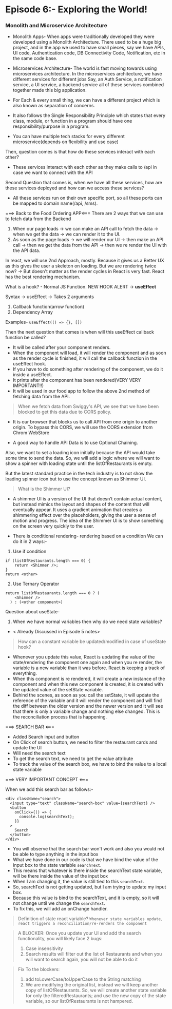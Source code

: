 # Episode 6:- Exploring the World!

### Monolith and Microservice Architecture

<Add Monolith vs Microservices image here>

- Monolith Apps- When apps were traditionally developed they were developed using a Monolith Architecture.
  There used to be a huge big project, and in the app we used to have small pieces,
  say we have APIs, UI code, Authentication code, DB Connectivity Code, Notification, etc in the same code base.

- Microservices Architecture- The world is fast moving towards using microservices architecture.
  In the microservices architecture, we have different services for different jobs
  Say, an Auth Service, a notification service, a UI service, a backend service all of these services combined together
  made this big application.

- For Each & every small thing, we can have a different project which is also known as separation of concerns.
- It also follows the Single Responsibility Principle which states that every class, module, or function in a program should have one responsibility/purpose in a program.
- You can have multiple tech stacks for every different microservice(depends on flexibility and use case)

Then, question comes is that how do these services interact with each other?

- These services interact with each other as they make calls to /api in case we want to connect with the API

Second Question that comes is, when we have all these services, how are these services deployed and how can we access these services?

- All these services run on their own specific port, so all these ports can be mapped to domain name(/api, /sms).

===> Back to the Food Ordering APP<===
There are 2 ways that we can use to fetch data from the Backend

1. When our page loads -> we can make an API call to fetch the data -> when we get the data -> we can render it to the UI.
2. As soon as the page loads -> we will render our UI -> then make an API call -> then we get the data from the API -> then we re render the UI with the API data.

In react, we will use 2nd Approach, mostly. Because it gives us a Better UX as this gives the user a skeleton on loading.
But we are rendering twice now? -> But doesn't matter as the render cycles in React is very fast. React has the best rendering mechanism.

What is a hook? - Normal JS Function.
NEW HOOK ALERT -> **useEffect**

Syntax -> useEffect -> Takes 2 arguments

1. Callback function(arrow function)
2. Dependency Array

Examples- `useEffect(() => {}, [])`

Then the next question that comes is when will this useEffect callback function be called?

- It will be called after your component renders.
- When the component will load, it will render the component and as soon as the render cycle is finished, it will call the callback function in the useEffect hook.
- If you have to do something after rendering of the component, we do it inside a useEffect.
- It prints after the component has been rendered(VERY VERY IMPORTANT!!)
- It will be used in our food app to follow the above 2nd method of fetching data from the API.

> When we fetch data from Swiggy's API, we see that we have been blocked to get this data due to CORS policy.

- It is our browser that blocks us to call API from one origin to another origin.
  To bypass this CORS, we will use the CORS extension from Chrom WebStore

- A good way to handle API Data is to use Optional Chaining.

Also, we want to set a loading icon initially because the API would take some time to send the data.
So, we will add a logic where we will want to show a spinner with loading state until the listOfRestaurants is empty.

But the latest standard practice in the tech industry is to not show the loading spinner icon but to use the concept known as Shimmer UI.

> What is the Shimmer UI?

- A shimmer UI is a version of the UI that doesn’t contain actual content, but instead mimics the layout and shapes of the content that will eventually appear. It uses a gradient animation that creates a shimmering effect over the placeholders, giving the user a sense of motion and progress.
  The idea of the Shimmer UI is to show something on the screen very quickly to the user.

- There is conditional rendering- rendering based on a condition
  We can do it in 2 ways:-

1. Use if condition

```
if (listOfRestaurants.length === 0) {
    return <Shimmer />;
}
return <other>
```

2. Use Ternary Operator

```
return listOfRestaurants.length === 0 ? (
    <Shimmer />
  ) : (<other component>)
```

Question about useState-

1. When we have normal variables then why do we need state variables?

- < Already Discussed in Episode 5 notes>

> How can a constant variable be updated/modified in case of useState hook?

- Whenever you update this value, React is updating the value of the state/rendering the component one again and when you re render, the variable is a new variable than it was before. React is keeping a track of everything.
- When this component is re rendered, it will create a new instance of the component and when this new component is created, it is created with the updated value of the setState variable.
- Behind the scenes, as soon as you call the setState, it will update the reference of the variable and it will render the component and will find the diff between the older version and the newer version and it will see that there is only a variable change and nothing else changed. This is the reconciliation process that is happening.

===> SEARCH BAR <===

- Added Search input and button
- On Click of search button, we need to filter the restaurant cards and update the UI
- Will need the search text
- To get the search text, we need to get the value attribute
- To track the value of the search box, we have to bind the value to a local state variable

===> VERY IMPORTANT CONCEPT <===

When we add this search bar as follows:-

```
<div className="search">
  <input type="text" className="search-box" value={searchText} />
  <button
    onClick={() => {
      console.log(searchText);
    }}
  >
    Search
  </button>
</div>
```

- You will observe that the search bar won't work and also you would not be able to type anything in the input box
- What we have done in our code is that we have bind the value of the input box to the state variable `searchText`.
- This means that whatever is there inside the searchText state variable, will be there inside the value of the input box
- When I am changing it, the value is still tied to this `searchText`.
- So, searchText is not getting updated, but I am trying to update my input box.
- Because this value is bind to the searchText, and it is empty, so it will not change until we change the `searchText`.
- To fix this, we will add an onChange handler.

> Definition of state react variable?
> `Whenever state variables update, react triggers a reconciliation/re-renders the component`

> A BLOCKER: Once you update your UI and add the search functionality, you will likely face 2 bugs:
>
> 1. Case insensitivity
> 2. Search results will filter out the list of Restaurants and when you will want to search again, you will not be able to do it

> Fix To the blockers:
>
> 1. add toLowerCase/toUpperCase to the String matching
> 2. We are modifying the original list, instead we will keep another copy of listOfRestaurants. So, we will create another state variable for only the filteredRestaurants; and use the new copy of the state variable, so our listOfRestaurants is not hampered.
